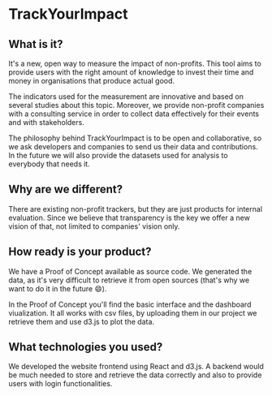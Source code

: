 # TrackYourImpact

## What is it?

It's a new, open way to measure the impact of non-profits. This tool aims to provide users with the right amount of knowledge to invest their time and money in organisations that produce actual good.

The indicators used for the measurement are innovative and based on several studies about this topic. Moreover, we provide non-profit companies with a consulting service in order to collect data effectively for their events and with stakeholders.

The philosophy behind TrackYourImpact is to be open and collaborative, so we ask developers and companies to send us their data and contributions. In the future we will also provide the datasets used for analysis to everybody that needs it.

## Why are we different?

There are existing non-profit trackers, but they are just products for internal evaluation. Since we believe that transparency is the key we offer a new vision of that, not limited to companies' vision only.

## How ready is your product?

We have a Proof of Concept available as source code. We generated the data, as it's very difficult to retrieve it from open sources (that's why we want to do it in the future :smile:).

In the Proof of Concept you'll find the basic interface and the dashboard viualization. It all works with csv files, by uploading them in our project we retrieve them and use d3.js to plot the data.

## What technologies you used?

We developed the website frontend using React and d3.js. A backend would be much needed to store and retrieve the data correctly and also to provide users with login functionalities.
